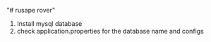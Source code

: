 "# rusape rover" 
1. Install mysql database
2. check application.properties for the database name and configs
